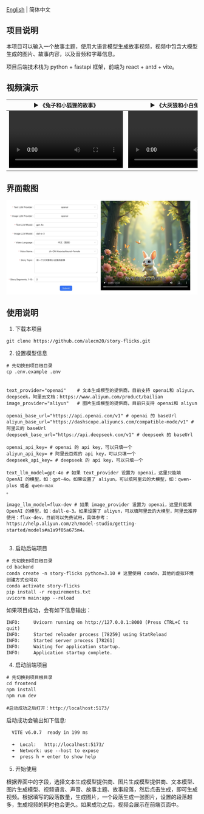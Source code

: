[English](./README.md) | 简体中文


## 项目说明

本项目可以输入一个故事主题，使用大语言模型生成故事视频，视频中包含大模型生成的图片、故事内容，以及音频和字幕信息。

项目后端技术栈为 python + fastapi 框架，前端为 react + antd + vite。



## 视频演示

<table>
<thead>
<tr>
<th align="center"><g-emoji class="g-emoji" alias="arrow_forward">▶️</g-emoji> 《兔子和小狐狸的故事》</th>
<th align="center"><g-emoji class="g-emoji" alias="arrow_forward">▶️</g-emoji> 《大灰狼和小白兔的故事》</th>
</tr>
</thead>
<tbody>
<tr>
<td align="center"><video src="https://github.com/user-attachments/assets/e1893b9c-83ed-420c-a29a-1f5f878117c4"></video></td>
<td align="center"><video src="https://github.com/user-attachments/assets/8868e1b5-a931-4d25-9762-859a4c32d4f4"></video></td>
</tr>
</tbody>
</table>

## 界面截图

![](backend/examples/screenshot/usage.jpg)


## 使用说明

1. 下载本项目

```
git clone https://github.com/alecm20/story-flicks.git
```

2. 设置模型信息

```
# 先切换到项目根目录
cp .env.example .env


text_provider="openai"    # 文本生成模型的提供商，目前支持 openai和 aliyun、deepseek，阿里云文档：https://www.aliyun.com/product/bailian
image_provider="aliyun"   # 图片生成模型的提供商，目前只支持 openai和 aliyun

openai_base_url="https://api.openai.com/v1" # openai 的 baseUrl
aliyun_base_url="https://dashscope.aliyuncs.com/compatible-mode/v1" # 阿里云的 baseUrl
deepseek_base_url="https://api.deepseek.com/v1" # deepseek 的 baseUrl

openai_api_key= # openai 的 api key，可以只填一个
aliyun_api_key= # 阿里云百炼的 api key，可以只填一个
deepseek_api_key= # deepseek 的 api key，可以只填一个

text_llm_model=gpt-4o # 如果 text_provider 设置为 openai，这里只能填 OpenAI 的模型，如：gpt-4o。如果设置了 aliyun，可以填阿里云的大模型，如：qwen-plus 或者 qwen-max
。

image_llm_model=flux-dev # 如果 image_provider 设置为 openai，这里只能填 OpenAI 的模型，如：dall-e-3。如果设置了 aliyun，可以填阿里云的大模型，阿里云推荐使用：flux-dev，目前可以免费试用，具体参考：https://help.aliyun.com/zh/model-studio/getting-started/models#a1a9f05a675m4。


```

3. 启动后端项目

```
# 先切换到项目根目录
cd backend
conda create -n story-flicks python=3.10 # 这里使用 conda，其他的虚拟环境创建方式也可以
conda activate story-flicks
pip install -r requirements.txt
uvicorn main:app --reload

```
如果项目成功，会有如下信息输出：

```
INFO:     Uvicorn running on http://127.0.0.1:8000 (Press CTRL+C to quit)
INFO:     Started reloader process [78259] using StatReload
INFO:     Started server process [78261]
INFO:     Waiting for application startup.
INFO:     Application startup complete.
```

4. 启动前端项目

```
# 先切换到项目根目录
cd frontend
npm install
npm run dev

#启动成功之后打开：http://localhost:5173/
```
启动成功会输出如下信息:

```
  VITE v6.0.7  ready in 199 ms

  ➜  Local:   http://localhost:5173/
  ➜  Network: use --host to expose
  ➜  press h + enter to show help
```

5. 开始使用

根据界面中的字段，选择文本生成模型提供商、图片生成模型提供商、文本模型、图片生成模型、视频语言、声音、故事主题、故事段落，然后点击生成，即可生成视频。根据填写的段落数量，生成图片，一个段落生成一张图片，设置的段落越多，生成视频的耗时也会更久。如果成功之后，视频会展示在前端页面中。
